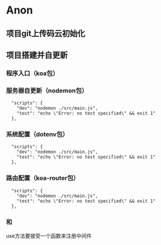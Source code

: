 # Anon

## 项目git上传码云初始化

## 项目搭建并自更新

### 程序入口（koa包）



### 服务器自更新（nodemon包）
```
  "scripts": {
    "dev": "nodemon ./src/main.js",
    "test": "echo \"Error: no test specified\" && exit 1"
  },
```



### 系统配置（dotenv包）
```
  "scripts": {
    "dev": "nodemon ./src/main.js",
    "test": "echo \"Error: no test specified\" && exit 1"
  },
```


### 路由配置（koa-router包）
```
  "scripts": {
    "dev": "nodemon ./src/main.js",
    "test": "echo \"Error: no test specified\" && exit 1"
  },
```

### 和
use方法要接受一个函数来注册中间件
